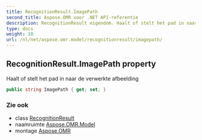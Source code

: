 ```yaml
---
title: RecognitionResult.ImagePath
second_title: Aspose.OMR voor .NET API-referentie
description: RecognitionResult eigendom. Haalt of stelt het pad in naar de verwerkte afbeelding
type: docs
weight: 10
url: /nl/net/aspose.omr.model/recognitionresult/imagepath/
---
```

## RecognitionResult.ImagePath property

Haalt of stelt het pad in naar de verwerkte afbeelding

```csharp
public string ImagePath { get; set; }
```

### Zie ook

* class [RecognitionResult](../)
* naamruimte [Aspose.OMR.Model](../../recognitionresult/)
* montage [Aspose.OMR](../../../)


